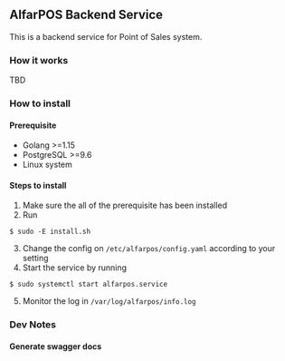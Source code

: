 ## AlfarPOS Backend Service

This is a backend service for Point of Sales system.

### How it works

TBD

### How to install

#### Prerequisite

- Golang >=1.15
- PostgreSQL >=9.6
- Linux system

#### Steps to install

1. Make sure the all of the prerequisite has been installed
2. Run

```
$ sudo -E install.sh
```

3. Change the config on `/etc/alfarpos/config.yaml` according to your setting
4. Start the service by running

```
$ sudo systemctl start alfarpos.service
```

5. Monitor the log in `/var/log/alfarpos/info.log`

### Dev Notes

#### Generate swagger docs
